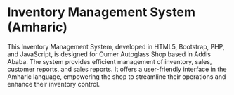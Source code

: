 #  Inventory Management System (Amharic)
 This Inventory Management System, developed in HTML5, Bootstrap, PHP, and JavaScript, is designed for Oumer Autoglass Shop based in Addis Ababa. The system provides efficient management of inventory, sales, customer reports, and sales reports. It offers a user-friendly interface in the Amharic language, empowering the shop to streamline their operations and enhance their inventory control.
